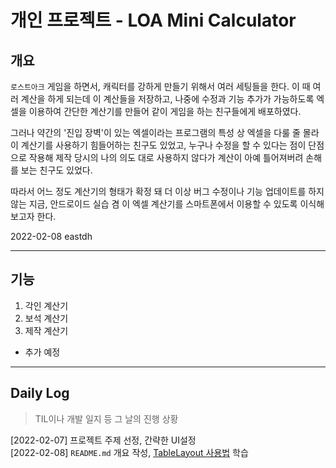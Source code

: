 개인 프로젝트 - LOA Mini Calculator
===============   
## 개요   
`로스트아크` 게임을 하면서, 캐릭터를 강하게 만들기 위해서 여러 세팅들을 한다. 이 때 여러 계산을 하게 되는데 이 계산들을 저장하고, 나중에 수정과 기능 추가가 가능하도록 엑셀을 이용하여 간단한 계산기를 만들어 같이 게임을 하는 친구들에게 배포하였다.    

그러나 약간의 '진입 장벽'이 있는 엑셀이라는 프로그램의 특성 상 엑셀을 다룰 줄 몰라 이 계산기를 사용하기 힘들어하는 친구도 있었고, 누구나 수정을 할 수 있다는 점이 단점으로 작용해 제작 당시의 나의 의도 대로 사용하지 않다가 계산이 아예 틀어져버려 손해를 보는 친구도 있었다.   

따라서 어느 정도 계산기의 형태가 확정 돼 더 이상 버그 수정이나 기능 업데이트를 하지 않는 지금, 안드로이드 실습 겸 이 엑셀 계산기를 스마트폰에서 이용할 수 있도록 이식해보고자 한다.    

2022-02-08 eastdh   

---
## 기능
1. 각인 계산기
2. 보석 계산기
3. 제작 계산기
- 추가 예정   

---
## Daily Log
> TIL이나 개발 일지 등 그 날의 진행 상황   

[2022-02-07] 프로젝트 주제 선정, 간략한 UI설정   
[2022-02-08] `README.md` 개요 작성, [TableLayout 사용법](https://www.youtube.com/watch?v=DkxPfcIyoRg "YouTube")  학습 

